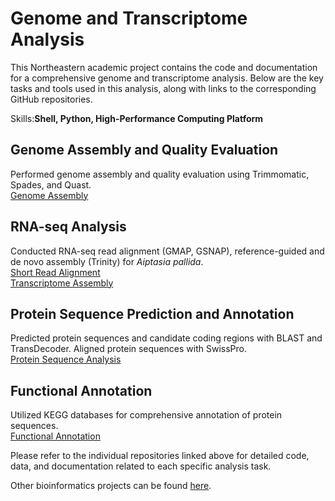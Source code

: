 # Genome and Transcriptome Analysis

This Northeastern academic project contains the code and documentation for a comprehensive genome and transcriptome analysis. Below are the key tasks and tools used in this analysis, along with links to the corresponding GitHub repositories.
  
Skills:**Shell, Python, High-Performance Computing Platform**  

## Genome Assembly and Quality Evaluation

Performed genome assembly and quality evaluation using Trimmomatic, Spades, and Quast.  
[Genome Assembly](https://github.com/penghy27/NU-NGS_analysis/tree/main/GenomeAssembly)
  
## RNA-seq Analysis

Conducted RNA-seq read alignment (GMAP, GSNAP), reference-guided and de novo assembly (Trinity) for *Aiptasia pallida*.  
[Short Read Alignment](https://github.com/penghy27/NU-NGS_analysis/tree/main/RNAseqAnalysis)  
[Transcriptome Assembly](https://github.com/penghy27/NGS_analysis/tree/main/TranscriptomeAssembly)

## Protein Sequence Prediction and Annotation

Predicted protein sequences and candidate coding regions with BLAST and TransDecoder.
Aligned protein sequences with SwissPro.  
[Protein Sequence Analysis](https://github.com/penghy27/NU-NGS_analysis/tree/main/ProteinSequenceAnalysis)

## Functional Annotation

Utilized KEGG databases for comprehensive annotation of protein sequences.  
[Functional Annotation](https://github.com/penghy27/NU-NGS_analysis/tree/main/FunctionalAnnotation)

  
Please refer to the individual repositories linked above for detailed code, data, and documentation related to each specific analysis task.  

Other bioinformatics projects can be found [here](https://github.com/penghy27/NU_academic_projects.git).
